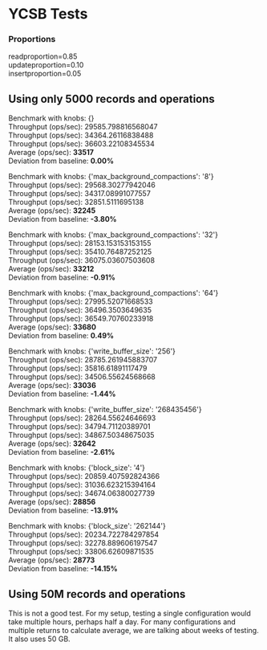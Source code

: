 # YCSB Tests

### Proportions
readproportion=0.85  
updateproportion=0.10  
insertproportion=0.05  

## Using only 5000 records and operations

Benchmark with knobs: {}  
Throughput (ops/sec): 29585.798816568047  
Throughput (ops/sec): 34364.26116838488  
Throughput (ops/sec): 36603.22108345534  
Average (ops/sec): **33517**  
Deviation from baseline: **0.00%**  

Benchmark with knobs: {'max_background_compactions': '8'}  
Throughput (ops/sec): 29568.30277942046  
Throughput (ops/sec): 34317.08991077557  
Throughput (ops/sec): 32851.5111695138  
Average (ops/sec): **32245**  
Deviation from baseline: **-3.80%**  

Benchmark with knobs: {'max_background_compactions': '32'}  
Throughput (ops/sec): 28153.153153153155  
Throughput (ops/sec): 35410.76487252125  
Throughput (ops/sec): 36075.03607503608  
Average (ops/sec): **33212**  
Deviation from baseline: **-0.91%**  

Benchmark with knobs: {'max_background_compactions': '64'}  
Throughput (ops/sec): 27995.52071668533  
Throughput (ops/sec): 36496.3503649635  
Throughput (ops/sec): 36549.70760233918  
Average (ops/sec): **33680**  
Deviation from baseline: **0.49%**  

Benchmark with knobs: {'write_buffer_size': '256'}  
Throughput (ops/sec): 28785.261945883707  
Throughput (ops/sec): 35816.61891117479  
Throughput (ops/sec): 34506.55624568668  
Average (ops/sec): **33036**  
Deviation from baseline: **-1.44%**  

Benchmark with knobs: {'write_buffer_size': '268435456'}  
Throughput (ops/sec): 28264.55624646693  
Throughput (ops/sec): 34794.71120389701  
Throughput (ops/sec): 34867.50348675035  
Average (ops/sec): **32642**  
Deviation from baseline: **-2.61%**  

Benchmark with knobs: {'block_size': '4'}  
Throughput (ops/sec): 20859.407592824366  
Throughput (ops/sec): 31036.623215394164  
Throughput (ops/sec): 34674.06380027739  
Average (ops/sec): **28856**  
Deviation from baseline: **-13.91%**  

Benchmark with knobs: {'block_size': '262144'}  
Throughput (ops/sec): 20234.722784297854  
Throughput (ops/sec): 32278.889606197547  
Throughput (ops/sec): 33806.62609871535  
Average (ops/sec): **28773**  
Deviation from baseline: **-14.15%**  

## Using 50M records and operations  
This is not a good test. For my setup, testing a single configuration would take multiple hours, perhaps half a day. For many configurations and multiple returns to calculate average, we are talking about weeks of testing. It also uses 50 GB.